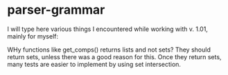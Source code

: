 # parser-grammar
I will type here various things I encountered while working with v. 1.01, mainly for myself:

WHy functions like get_comps() returns lists and not sets? They should return sets, unless there was a good reason for this. Once
they return sets, many tests are easier to implement by using set intersection.
